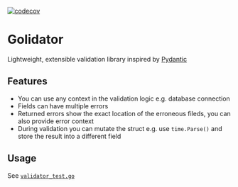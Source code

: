 [![codecov](https://codecov.io/gh/DAtek/golidator/branch/main/graph/badge.svg?token=1QYUBN9NDN)](https://codecov.io/gh/DAtek/golidator)

# Golidator
Lightweight, extensible validation library inspired by [Pydantic](https://github.com/pydantic/pydantic)

## Features
- You can use any context in the validation logic e.g. database connection
- Fields can have multiple errors
- Returned errors show the exact location of the erroneous fileds, you can also provide error context
- During validation you can mutate the struct e.g. use `time.Parse()` and store the result into a different field


## Usage
See [`validator_test.go`](https://github.com/DAtek/golidator/blob/main/validator_test.go)